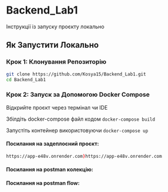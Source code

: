 # Backend_Lab1

Інструкції із запуску проєкту локально

## Як Запустити Локально 

### Крок 1: Клонування Репозиторію

```bash
git clone https://github.com/Kosya15/Backend_Lab1.git
cd Backend_Lab1
```

### Крок 2: Запуск за Допомогою Docker Compose

Відкрийте проєкт через термінал чи IDE

Збілдіть docker-compose файл кодом ```docker-compose build ```

Запустіть контейнер використовуючи ```docker-compose up```

#### Посилання на задеплоєний проєкт:
```bash
https://app-e48v.onrender.com)https://app-e48v.onrender.com
```

#### Посилання на postman колекцію:


#### Посилання на postman flow:
